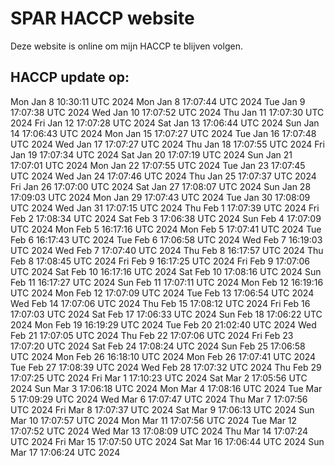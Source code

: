 # SPAR HACCP website
Deze website is online om mijn HACCP te blijven volgen.

## HACCP update op:
Mon Jan 8 10:30:11 UTC 2024
Mon Jan 8 17:07:44 UTC 2024
Tue Jan 9 17:07:38 UTC 2024
Wed Jan 10 17:07:52 UTC 2024
Thu Jan 11 17:07:30 UTC 2024
Fri Jan 12 17:07:28 UTC 2024
Sat Jan 13 17:06:44 UTC 2024
Sun Jan 14 17:06:43 UTC 2024
Mon Jan 15 17:07:27 UTC 2024
Tue Jan 16 17:07:48 UTC 2024
Wed Jan 17 17:07:27 UTC 2024
Thu Jan 18 17:07:55 UTC 2024
Fri Jan 19 17:07:34 UTC 2024
Sat Jan 20 17:07:19 UTC 2024
Sun Jan 21 17:07:01 UTC 2024
Mon Jan 22 17:07:55 UTC 2024
Tue Jan 23 17:07:45 UTC 2024
Wed Jan 24 17:07:46 UTC 2024
Thu Jan 25 17:07:37 UTC 2024
Fri Jan 26 17:07:00 UTC 2024
Sat Jan 27 17:08:07 UTC 2024
Sun Jan 28 17:09:03 UTC 2024
Mon Jan 29 17:07:43 UTC 2024
Tue Jan 30 17:08:09 UTC 2024
Wed Jan 31 17:07:15 UTC 2024
Thu Feb 1 17:07:39 UTC 2024
Fri Feb 2 17:08:34 UTC 2024
Sat Feb 3 17:06:38 UTC 2024
Sun Feb 4 17:07:09 UTC 2024
Mon Feb 5 16:17:16 UTC 2024
Mon Feb 5 17:07:41 UTC 2024
Tue Feb 6 16:17:43 UTC 2024
Tue Feb 6 17:06:58 UTC 2024
Wed Feb 7 16:19:03 UTC 2024
Wed Feb 7 17:07:40 UTC 2024
Thu Feb 8 16:17:57 UTC 2024
Thu Feb 8 17:08:45 UTC 2024
Fri Feb 9 16:17:25 UTC 2024
Fri Feb 9 17:07:06 UTC 2024
Sat Feb 10 16:17:16 UTC 2024
Sat Feb 10 17:08:16 UTC 2024
Sun Feb 11 16:17:27 UTC 2024
Sun Feb 11 17:07:11 UTC 2024
Mon Feb 12 16:19:16 UTC 2024
Mon Feb 12 17:07:09 UTC 2024
Tue Feb 13 17:06:54 UTC 2024
Wed Feb 14 17:07:06 UTC 2024
Thu Feb 15 17:08:12 UTC 2024
Fri Feb 16 17:07:03 UTC 2024
Sat Feb 17 17:06:33 UTC 2024
Sun Feb 18 17:06:22 UTC 2024
Mon Feb 19 16:19:29 UTC 2024
Tue Feb 20 21:02:40 UTC 2024
Wed Feb 21 17:07:05 UTC 2024
Thu Feb 22 17:07:06 UTC 2024
Fri Feb 23 17:07:20 UTC 2024
Sat Feb 24 17:08:24 UTC 2024
Sun Feb 25 17:06:58 UTC 2024
Mon Feb 26 16:18:10 UTC 2024
Mon Feb 26 17:07:41 UTC 2024
Tue Feb 27 17:08:39 UTC 2024
Wed Feb 28 17:07:32 UTC 2024
Thu Feb 29 17:07:25 UTC 2024
Fri Mar 1 17:10:23 UTC 2024
Sat Mar 2 17:05:56 UTC 2024
Sun Mar 3 17:06:18 UTC 2024
Mon Mar 4 17:08:16 UTC 2024
Tue Mar 5 17:09:29 UTC 2024
Wed Mar 6 17:07:47 UTC 2024
Thu Mar 7 17:07:56 UTC 2024
Fri Mar 8 17:07:37 UTC 2024
Sat Mar 9 17:06:13 UTC 2024
Sun Mar 10 17:07:57 UTC 2024
Mon Mar 11 17:07:56 UTC 2024
Tue Mar 12 17:07:52 UTC 2024
Wed Mar 13 17:08:09 UTC 2024
Thu Mar 14 17:07:24 UTC 2024
Fri Mar 15 17:07:50 UTC 2024
Sat Mar 16 17:06:44 UTC 2024
Sun Mar 17 17:06:24 UTC 2024
